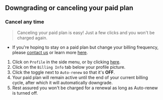 ## Downgrading or canceling your paid plan

### Cancel any time

> Canceling your paid plan is easy! Just a few clicks and you won't be charged again.

* If you're hoping to stay on a paid plan but change your billing frequency, please [contact us](https://savviest.com/help/contact) or learn more [here](https://savviest.com/help/article/changing-your-billing-frequency).

1. Click on `Profile` in the side menu, or by clicking [here](https://savviest.com/app/profile).
2. Click on the `Billing Info` tab below your profile picture.
3. Click the toggle next to `Auto-renew` so that it's **OFF**.
4. Your paid plan will remain active until the end of your current billing cycle, after which it will automatically downgrade.
5. Rest assured you won't be charged for a renewal as long as Auto-renew is turned off.
